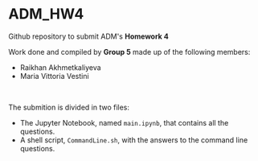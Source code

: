 # ADM_HW4

Github repository to submit ADM's **Homework 4** 
<br>

Work done and compiled by **Group 5** made up of the following members:
- Raikhan Akhmetkaliyeva
- Maria Vittoria Vestini

<br>

The submition is divided in two files:

- The Jupyter Notebook, named `main.ipynb`, that contains all the questions. 
- A shell script, `CommandLine.sh`, with the answers to the command line questions.

